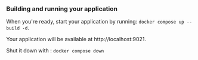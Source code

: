 ### Building and running your application

When you're ready, start your application by running:
`docker compose up --build -d`.

Your application will be available at http://localhost:9021.

Shut it down with :
`docker compose down`
